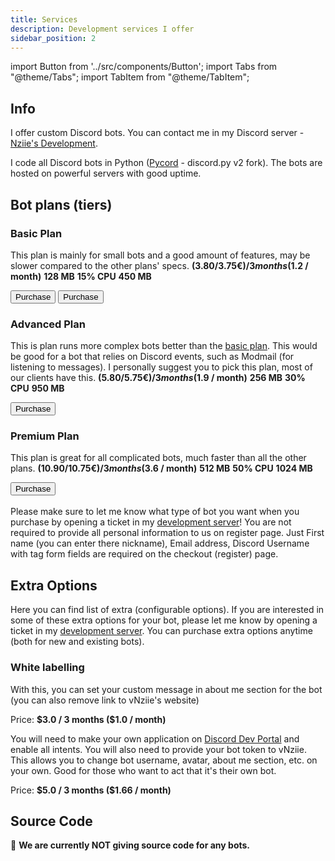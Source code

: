 ```yaml
---
title: Services
description: Development services I offer
sidebar_position: 2
---
```


import Button from '../src/components/Button';
import Tabs from "@theme/Tabs";
import TabItem from "@theme/TabItem";

## Info
I offer custom Discord bots. You can contact me in my Discord server - [Nziie's Development](/discord.html). 

I code all Discord bots in Python ([Pycord](https://pycord.dev) - discord.py v2 fork). The bots are hosted on powerful servers with good uptime.

## Bot plans (tiers)
### Basic Plan
This plan is mainly for small bots and a good amount of features, may be slower compared to the other plans' specs.
<Tabs>
  <TabItem value="_price" label="Price" default>
    <strong>($3.80/3.75€) / 3 months ($1.2 / month)</strong>
  </TabItem>
  <TabItem value="_ram" label="RAM">
    <strong>128 MB</strong>
  </TabItem>
  <TabItem value="_cpu" label="CPU %">
    <strong>15% CPU</strong>
  </TabItem>
  <TabItem value="_disk" label="Disk Space">
    <strong>450 MB</strong>
  </TabItem>
</Tabs>

<div className="pyc-hero__actions">
  <Button link="https://client.pinghost-v2.pinglik.eu/aff.php?aff=7&pid=4" class="basicplanbutton">Purchase</Button>
  <Button link="https://nziie.mysellix.io/product/642c52acb45de?rcid=cst_7f102d39d0913b91d51ccc" class="basicplanbutton">Purchase</Button>
</div>

### Advanced Plan
This is plan runs more complex bots better than the [basic plan](#basic-plan). This would be good for a bot that relies on Discord events, such as Modmail (for listening to messages). I personally suggest you to pick this plan, most of our clients have this.
<Tabs>
  <TabItem value="_price" label="Price" default>
    <strong>($5.80/5.75€)/ 3 months ($1.9 / month)</strong>
  </TabItem>
  <TabItem value="_ram" label="RAM">
    <strong>256 MB</strong>
  </TabItem>
  <TabItem value="_cpu" label="CPU %">
    <strong>30% CPU</strong>
  </TabItem>
  <TabItem value="_disk" label="Disk Space">
    <strong>950 MB</strong>
  </TabItem>
</Tabs>

<div className="pyc-hero__actions">
  <Button link="https://nziie.mysellix.io/product/642c53fd24bc6?rcid=cst_7f102d39d0913b91d51ccc">Purchase</Button>
</div>

### Premium Plan
This plan is great for all complicated bots, much faster than all the other plans.
<Tabs>
  <TabItem value="_price" label="Price" default>
    <strong>($10.90/10.75€) / 3 months ($3.6 / month)</strong>
  </TabItem>
  <TabItem value="_ram" label="RAM">
    <strong>512 MB</strong>
  </TabItem>
  <TabItem value="_cpu" label="CPU %">
    <strong>50% CPU</strong>
  </TabItem>
  <TabItem value="_disk" label="Disk Space">
    <strong>1024 MB</strong>
  </TabItem>
</Tabs>

<div className="pyc-hero__actions">
  <Button link="https://nziie.mysellix.io/product/642c541889619?rcid=cst_7f102d39d0913b91d51ccc">Purchase</Button>
</div>
<br/>

<div className="box yellow animation no-background">
Please make sure to let me know what type of bot you want when you purchase by opening a ticket in my <a href="https://discord.com/b9GPHgJ6TK" className="discord-link">development server</a>! You are not required to provide all personal information to us on register page. Just First name (you can enter there nickname), Email address, Discord Username with tag form fields are required on the checkout (register) page.
</div>


## Extra Options
Here you can find list of extra (configurable options). If you are interested in some of these extra options for your bot, please let me know by opening a ticket in my [development server](/discord.html). You can purchase extra options anytime (both for new and existing bots).

### White labelling 
<Tabs>
  <TabItem value="_custom-about-me" label="Custom About Me section">
    <p>With this, you can set your custom message in about me section for the bot (you can also remove link to vNziie's website)</p>
    <p>Price: <strong>$3.0 / 3 months ($1.0 / month)</strong></p>
  </TabItem>
  <TabItem value="_whitelabel" label="Whitelabel bot (own application)" default>
    <p>You will need to make your own application on <a href="https://discord.com/developers/applications">Discord Dev Portal</a> and enable all intents. You will also need to provide your bot token to vNziie. This allows you to change bot username, avatar, about me section, etc. on your own. Good for those who want to act that it's their own bot.</p>
  <p>Price: <strong>$5.0 / 3 months ($1.66 / month)</strong></p>
  </TabItem>  
</Tabs>

## Source Code
🛑 __We are currently NOT giving source code for any bots.__
